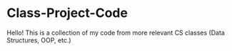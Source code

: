 # Class-Project-Code
Hello! This is a collection of my code from more relevant CS classes (Data Structures, OOP, etc.) 
